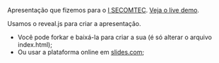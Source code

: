 Apresentação que fizemos para o [I SECOMTEC](http://secomtec.ml). [Veja o live demo](http://perifericas.github.io/secomtec16).

Usamos o reveal.js para criar a apresentação.
* Você pode forkar e baixá-la para criar a sua (é só alterar o arquivo index.html);
* Ou usar a plataforma online em [slides.com](https://slides.com);
